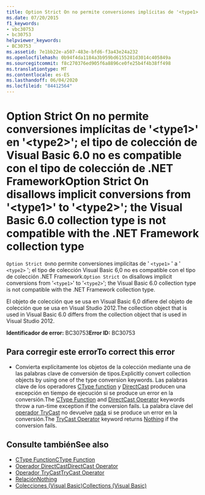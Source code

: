```yaml
---
title: Option Strict On no permite conversiones implícitas de '<type1>' en '<type2>'; el tipo de colección de Visual Basic 6.0 no es compatible con el tipo de colección de .NET Framework
ms.date: 07/20/2015
f1_keywords:
- vbc30753
- bc30753
helpviewer_keywords:
- BC30753
ms.assetid: 7e1bb22e-a507-483e-bfd6-f3a43e24a232
ms.openlocfilehash: 0b94f4da1184a3b959bd6155281d3014c405849a
ms.sourcegitcommit: f8c270376ed905f6a8896ce0fe25b4f4b38ff498
ms.translationtype: MT
ms.contentlocale: es-ES
ms.lasthandoff: 06/04/2020
ms.locfileid: "84412564"
---
```

# <a name="option-strict-on-disallows-implicit-conversions-from-type1-to-type2-the-visual-basic-60-collection-type-is-not-compatible-with-the-net-framework-collection-type"></a><span data-ttu-id="8bb51-102">Option Strict On no permite conversiones implícitas de '\<type1>' en '\<type2>'; el tipo de colección de Visual Basic 6.0 no es compatible con el tipo de colección de .NET Framework</span><span class="sxs-lookup"><span data-stu-id="8bb51-102">Option Strict On disallows implicit conversions from '\<type1>' to '\<type2>'; the Visual Basic 6.0 collection type is not compatible with the .NET Framework collection type</span></span>
<span data-ttu-id="8bb51-103">`Option Strict On`no permite conversiones implícitas de ' `<type1>` ' a ' `<type2>` '; el tipo de colección Visual Basic 6,0 no es compatible con el tipo de colección .NET Framework.</span><span class="sxs-lookup"><span data-stu-id="8bb51-103">`Option Strict On` disallows implicit conversions from '`<type1>`' to '`<type2>`'; the Visual Basic 6.0 collection type is not compatible with the .NET Framework collection type.</span></span>

 <span data-ttu-id="8bb51-104">El objeto de colección que se usa en Visual Basic 6,0 difiere del objeto de colección que se usa en Visual Studio 2012.</span><span class="sxs-lookup"><span data-stu-id="8bb51-104">The collection object that is used in Visual Basic 6.0 differs from the collection object that is used in Visual Studio 2012.</span></span>

 <span data-ttu-id="8bb51-105">**Identificador de error:** BC30753</span><span class="sxs-lookup"><span data-stu-id="8bb51-105">**Error ID:** BC30753</span></span>

## <a name="to-correct-this-error"></a><span data-ttu-id="8bb51-106">Para corregir este error</span><span class="sxs-lookup"><span data-stu-id="8bb51-106">To correct this error</span></span>

- <span data-ttu-id="8bb51-107">Convierta explícitamente los objetos de la colección mediante una de las palabras clave de conversión de tipos.</span><span class="sxs-lookup"><span data-stu-id="8bb51-107">Explicitly convert collection objects by using one of the type conversion keywords.</span></span> <span data-ttu-id="8bb51-108">Las palabras clave de los operadores [CType function](../language-reference/functions/ctype-function.md) y [DirectCast](../language-reference/operators/directcast-operator.md) producen una excepción en tiempo de ejecución si se produce un error en la conversión.</span><span class="sxs-lookup"><span data-stu-id="8bb51-108">The [CType Function](../language-reference/functions/ctype-function.md) and [DirectCast Operator](../language-reference/operators/directcast-operator.md) keywords throw a run-time exception if the conversion fails.</span></span> <span data-ttu-id="8bb51-109">La palabra clave del [operador TryCast](../language-reference/operators/trycast-operator.md) no devuelve [nada](../language-reference/nothing.md) si se produce un error en la conversión.</span><span class="sxs-lookup"><span data-stu-id="8bb51-109">The [TryCast Operator](../language-reference/operators/trycast-operator.md) keyword returns [Nothing](../language-reference/nothing.md) if the conversion fails.</span></span>

## <a name="see-also"></a><span data-ttu-id="8bb51-110">Consulte también</span><span class="sxs-lookup"><span data-stu-id="8bb51-110">See also</span></span>

- [<span data-ttu-id="8bb51-111">CType Function</span><span class="sxs-lookup"><span data-stu-id="8bb51-111">CType Function</span></span>](../language-reference/functions/ctype-function.md)
- [<span data-ttu-id="8bb51-112">Operador DirectCast</span><span class="sxs-lookup"><span data-stu-id="8bb51-112">DirectCast Operator</span></span>](../language-reference/operators/directcast-operator.md)
- [<span data-ttu-id="8bb51-113">Operador TryCast</span><span class="sxs-lookup"><span data-stu-id="8bb51-113">TryCast Operator</span></span>](../language-reference/operators/trycast-operator.md)
- [<span data-ttu-id="8bb51-114">Relación</span><span class="sxs-lookup"><span data-stu-id="8bb51-114">Nothing</span></span>](../language-reference/nothing.md)
- [<span data-ttu-id="8bb51-115">Colecciones (Visual Basic)</span><span class="sxs-lookup"><span data-stu-id="8bb51-115">Collections (Visual Basic)</span></span>](../programming-guide/concepts/collections.md)
